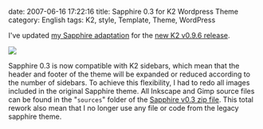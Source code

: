 date: 2007-06-16 17:22:16
title: Sapphire 0.3 for K2 Wordpress Theme
category: English
tags: K2, style, Template, Theme, WordPress

I've updated [my Sapphire adaptation](http://kevin.deldycke.com/2007/03/sapphire-style-for-k2-wordpress-theme/) for the [new K2 v0.9.6 release](http://getk2.com/2007/06/k2-v096-released/).

![](/static/uploads/2007/sapphire-style-for-k2-03-wordpress-theme.png)

Sapphire 0.3 is now compatible with K2 sidebars, which mean that the header and footer of the theme will be expanded or reduced according to the number of sidebars. To achieve this flexibility, I had to redo all images included in the original Sapphire theme. All Inkscape and Gimp source files can be found in the "`sources`" folder of the [Sapphire v0.3 zip file](http://kevin.deldycke.com/static/wordpress/wordpress-k2-style-sapphire-0.3.zip). This total rework also mean that I no longer use any file or code from the legacy sapphire theme.
